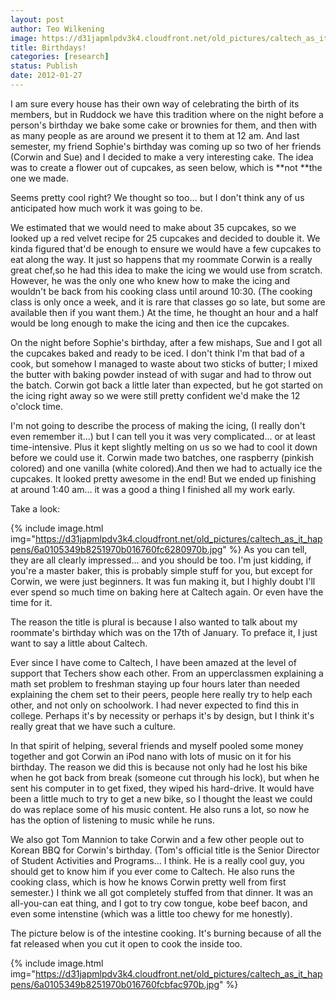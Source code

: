 ```yaml
---
layout: post
author: Teo Wilkening
image: https://d31japmlpdv3k4.cloudfront.net/old_pictures/caltech_as_it_happens/6a0105349b8251970b01630006c900970d.jpg
title: Birthdays! 
categories: [research]
status: Publish
date: 2012-01-27
---
```



I am sure every house has their own way of celebrating the birth of its members, but in Ruddock we have this tradition where on the night before a person's birthday we bake some cake or brownies for them, and then with as many people as are around we present it to them at 12 am. And last semester, my friend Sophie's birthday was coming up so two of her friends (Corwin and Sue) and I decided to make a very interesting cake. The idea was to create a flower out of cupcakes, as seen below, which is **not **the one we made.

Seems pretty cool right? We thought so too... but I don't think any of us anticipated how much work it was going to be.

We estimated that we would need to make about 35 cupcakes, so we looked up a red velvet recipe for 25 cupcakes and decided to double it. We kinda figured that'd be enough to ensure we would have a few cupcakes to eat along the way. It just so happens that my roommate Corwin is a really great chef,so he had this idea to make the icing we would use from scratch. However, he was the only one who knew how to make the icing and wouldn't be back from his cooking class until around 10:30. (The cooking class is only once a week, and it is rare that classes go so late, but some are available then if you want them.) At the time, he thought an hour and a half would be long enough to make the icing and then ice the cupcakes.

On the night before Sophie's birthday, after a few mishaps, Sue and I got all the cupcakes baked and ready to be iced. I don't think I'm that bad of a cook, but somehow I managed to waste about two sticks of butter; I mixed the butter with baking powder instead of with sugar and had to throw out the batch. Corwin got back a little later than expected, but he got started on the icing right away so we were still pretty confident we'd make the 12 o'clock time.

I'm not going to describe the process of making the icing, (I really don't even remember it...) but I can tell you it was very complicated... or at least time-intensive. Plus it kept slightly melting on us so we had to cool it down before we could use it. Corwin made two batches, one raspberry (pinkish colored) and one vanilla (white colored).And then we had to actually ice the cupcakes. It looked pretty awesome in the end! But we ended up finishing at around 1:40 am... it was a good a thing I finished all my work early.

Take a look:

{% include image.html img="https://d31japmlpdv3k4.cloudfront.net/old_pictures/caltech_as_it_happens/6a0105349b8251970b016760fc6280970b.jpg" %}
As you can tell, they are all clearly impressed... and you should be too. I'm just kidding, if you're a master baker, this is probably simple stuff for you, but except for Corwin, we were just beginners. It was fun making it, but I highly doubt I'll ever spend so much time on baking here at Caltech again. Or even have the time for it.

The reason the title is plural is because I also wanted to talk about my roommate's birthday which was on the 17th of January. To preface it, I just want to say a little about Caltech.

Ever since I have come to Caltech, I have been amazed at the level of support that Techers show each other. From an upperclassmen explaining a math set problem to freshman staying up four hours later than needed explaining the chem set to their peers, people here really try to help each other, and not only on schoolwork. I had never expected to find this in college. Perhaps it's by necessity or perhaps it's by design, but I think it's really great that we have such a culture.

In that spirit of helping, several friends and myself pooled some money together and got Corwin an iPod nano with lots of music on it for his birthday. The reason we did this is because not only had he lost his bike when he got back from break (someone cut through his lock), but when he sent his computer in to get fixed, they wiped his hard-drive. It would have been a little much to try to get a new bike, so I thought the least we could do was replace some of his music content. He also runs a lot, so now he has the option of listening to music while he runs.

We also got Tom Mannion to take Corwin and a few other people out to Korean BBQ for Corwin's birthday. (Tom's official title is the Senior Director of Student Activities and Programs... I think. He is a really cool guy, you should get to know him if you ever come to Caltech. He also runs the cooking class, which is how he knows Corwin pretty well from first semester.) I think we all got completely stuffed from that dinner. It was an all-you-can eat thing, and I got to try cow tongue, kobe beef bacon, and even some intenstine (which was a little too chewy for me honestly).

The picture below is of the intestine cooking. It's burning because of all the fat released when you cut it open to cook the inside too.


{% include image.html img="https://d31japmlpdv3k4.cloudfront.net/old_pictures/caltech_as_it_happens/6a0105349b8251970b016760fcbfac970b.jpg" %}
